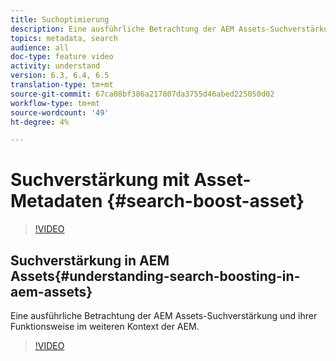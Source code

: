 ```yaml
---
title: Suchoptimierung
description: Eine ausführliche Betrachtung der AEM Assets-Suchverstärkung und ihrer Funktionsweise im weiteren Kontext der AEM.
topics: metadata, search
audience: all
doc-type: feature video
activity: understand
version: 6.3, 6.4, 6.5
translation-type: tm+mt
source-git-commit: 67ca08bf386a217807da3755d46abed225050d02
workflow-type: tm+mt
source-wordcount: '49'
ht-degree: 4%

---
```



# Suchverstärkung mit Asset-Metadaten {#search-boost-asset}

>[!VIDEO](https://video.tv.adobe.com/v/16766/?quality=12&learn=on)

## Suchverstärkung in AEM Assets{#understanding-search-boosting-in-aem-assets}

Eine ausführliche Betrachtung der AEM Assets-Suchverstärkung und ihrer Funktionsweise im weiteren Kontext der AEM.

>[!VIDEO](https://video.tv.adobe.com/v/16770/?quality=12&learn=on)
